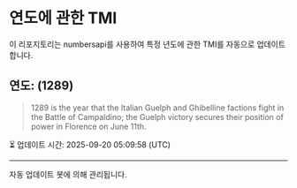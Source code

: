 
# 연도에 관한 TMI

이 리포지토리는 numbersapi를 사용하여 특정 년도에 관한 TMI를 자동으로 업데이트합니다.

## 연도: (1289)
> 1289 is the year that the Italian Guelph and Ghibelline factions fight in the Battle of Campaldino; the Guelph victory secures their position of power in Florence on June 11th.

⏳ 업데이트 시간: 2025-09-20 05:09:58 (UTC)

---
자동 업데이트 봇에 의해 관리됩니다.
